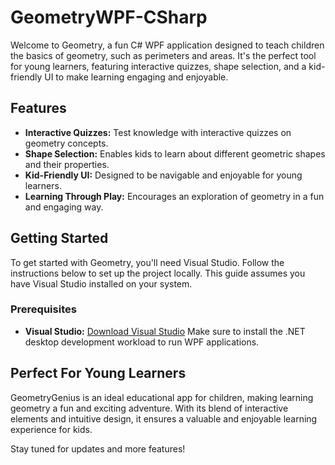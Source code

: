 # GeometryWPF-CSharp

Welcome to Geometry, a fun C# WPF application designed to teach children the basics of geometry, such as perimeters and areas. It's the perfect tool for young learners, featuring interactive quizzes, shape selection, and a kid-friendly UI to make learning engaging and enjoyable.

## Features

- **Interactive Quizzes:** Test knowledge with interactive quizzes on geometry concepts.
- **Shape Selection:** Enables kids to learn about different geometric shapes and their properties.
- **Kid-Friendly UI:** Designed to be navigable and enjoyable for young learners.
- **Learning Through Play:** Encourages an exploration of geometry in a fun and engaging way.

## Getting Started

To get started with Geometry, you'll need Visual Studio. Follow the instructions below to set up the project locally. This guide assumes you have Visual Studio installed on your system.

### Prerequisites

- **Visual Studio:** [Download Visual Studio](https://visualstudio.microsoft.com/downloads/) Make sure to install the .NET desktop development workload to run WPF applications.

## Perfect For Young Learners

GeometryGenius is an ideal educational app for children, making learning geometry a fun and exciting adventure. With its blend of interactive elements and intuitive design, it ensures a valuable and enjoyable learning experience for kids.

Stay tuned for updates and more features!
